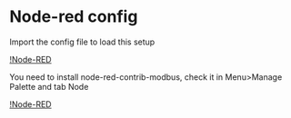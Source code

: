 # Node-red config

Import the config file to load this setup

[!Node-RED](https://github.com/rodrigoms2004/scadabr-nodered/blob/main/img/nodered/01_Node-RED.png)

You need to install node-red-contrib-modbus, check it in Menu>Manage Palette and tab Node

[!Node-RED](https://github.com/rodrigoms2004/scadabr-nodered/blob/main/img/nodered/02_Node-RED_modbus.png)